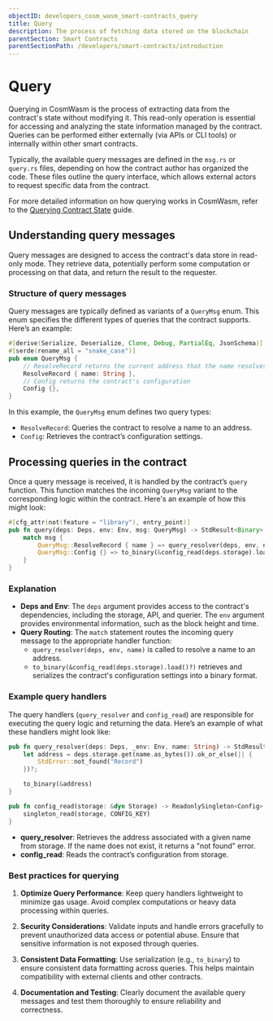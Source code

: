 ```yaml
---
objectID: developers_cosm_wasm_smart-contracts_query
title: Query
description: The process of fetching data stored on the blockchain
parentSection: Smart Contracts
parentSectionPath: /developers/smart-contracts/introduction
---
```


# Query

Querying in CosmWasm is the process of extracting data from the contract's state without modifying it. This read-only operation is essential for accessing and analyzing the state information managed by the contract. Queries can be performed either externally (via APIs or CLI tools) or internally within other smart contracts.

Typically, the available query messages are defined in the `msg.rs` or `query.rs` files, depending on how the contract author has organized the code. These files outline the query interface, which allows external actors to request specific data from the contract.

For more detailed information on how querying works in CosmWasm, refer to the [Querying Contract State](/developers/smart-contracts/architecture/querying) guide.

## Understanding query messages

Query messages are designed to access the contract's data store in read-only mode. They retrieve data, potentially perform some computation or processing on that data, and return the result to the requester.

### Structure of query messages

Query messages are typically defined as variants of a `QueryMsg` enum. This enum specifies the different types of queries that the contract supports. Here’s an example:

```rust
#[derive(Serialize, Deserialize, Clone, Debug, PartialEq, JsonSchema)]
#[serde(rename_all = "snake_case")]
pub enum QueryMsg {
    // ResolveRecord returns the current address that the name resolves to
    ResolveRecord { name: String },
    // Config returns the contract's configuration
    Config {},
}
```

In this example, the `QueryMsg` enum defines two query types:
- `ResolveRecord`: Queries the contract to resolve a name to an address.
- `Config`: Retrieves the contract’s configuration settings.

## Processing queries in the contract

Once a query message is received, it is handled by the contract’s `query` function. This function matches the incoming `QueryMsg` variant to the corresponding logic within the contract. Here's an example of how this might look:

```rust
#[cfg_attr(not(feature = "library"), entry_point)]
pub fn query(deps: Deps, env: Env, msg: QueryMsg) -> StdResult<Binary> {
    match msg {
        QueryMsg::ResolveRecord { name } => query_resolver(deps, env, name),
        QueryMsg::Config {} => to_binary(&config_read(deps.storage).load()?),
    }
}
```

### Explanation

- **Deps and Env**: The `deps` argument provides access to the contract's dependencies, including the storage, API, and querier. The `env` argument provides environmental information, such as the block height and time.
- **Query Routing**: The `match` statement routes the incoming query message to the appropriate handler function:
  - `query_resolver(deps, env, name)` is called to resolve a name to an address.
  - `to_binary(&config_read(deps.storage).load()?)` retrieves and serializes the contract's configuration settings into a binary format.

### Example query handlers

The query handlers (`query_resolver` and `config_read`) are responsible for executing the query logic and returning the data. Here’s an example of what these handlers might look like:

```rust
pub fn query_resolver(deps: Deps, _env: Env, name: String) -> StdResult<Binary> {
    let address = deps.storage.get(name.as_bytes()).ok_or_else(|| {
        StdError::not_found("Record")
    })?;

    to_binary(&address)
}

pub fn config_read(storage: &dyn Storage) -> ReadonlySingleton<Config> {
    singleton_read(storage, CONFIG_KEY)
}
```

- **query_resolver**: Retrieves the address associated with a given name from storage. If the name does not exist, it returns a "not found" error.
- **config_read**: Reads the contract’s configuration from storage.

### Best practices for querying

1. **Optimize Query Performance**: Keep query handlers lightweight to minimize gas usage. Avoid complex computations or heavy data processing within queries.
  
2. **Security Considerations**: Validate inputs and handle errors gracefully to prevent unauthorized data access or potential abuse. Ensure that sensitive information is not exposed through queries.

3. **Consistent Data Formatting**: Use serialization (e.g., `to_binary`) to ensure consistent data formatting across queries. This helps maintain compatibility with external clients and other contracts.

4. **Documentation and Testing**: Clearly document the available query messages and test them thoroughly to ensure reliability and correctness.